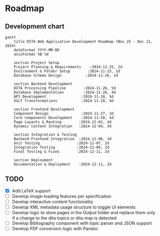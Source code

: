# Roadmap

## Development chart

```mermaid
gantt
    title DITA Web Application Development Roadmap (Nov 25 - Dec 12, 2024)
    dateFormat YYYY-MM-DD
    axisFormat %B %d

    section Project Setup
    Project Planning & Requirements    :2024-11-25, 2d
    Environment & Folder Setup        :2024-11-25, 1d
    Database Schema Design           :2024-11-26, 2d

    section Backend Development
    DITA Processing Pipeline        :2024-11-26, 5d
    Database Implementation         :2024-11-26, 4d
    API Development                :2024-11-28, 5d
    XSLT Transformations           :2024-11-28, 4d

    section Frontend Development
    Component Design               :2024-11-27, 3d
    Core Components Development    :2024-11-28, 5d
    Page Layouts & Routing        :2024-12-02, 4d
    Dynamic Content Integration   :2024-12-04, 3d

    section Integration & Testing
    Backend-Frontend Integration  :2024-12-06, 3d
    Unit Testing                 :2024-12-07, 2d
    Integration Testing          :2024-12-09, 2d
    Final Testing & Fixes        :2024-12-11, 2d

    section Deployment
    Documentation & Deployment    :2024-12-11, 2d
```

## TODO
- [x] Add LaTeX support
- [ ] Develop image-loading features per specification
- [ ] Develop interactive content functionality
- [ ] Develop XML metadata usage structure to toggle UI elements
- [ ] Develop logic to store pages in the Output folder and replace them only if a change to the dita topics or dita map is detected
- [ ] Develop Bibliography component with topic parser and JSON support
- [ ] Develop PDF conversion logic with Pandoc
